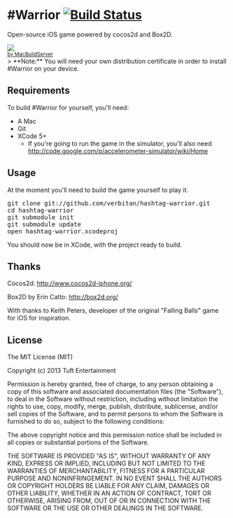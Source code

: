 \#Warrior [![Build Status](https://travis-ci.org/TuftEntertainment/hashtag-warrior.png?branch=Travis)](https://travis-ci.org/TuftEntertainment/hashtag-warrior)
===============

Open-source iOS game powered by cocos2d and Box2D.

<!-- MacBuildServer Install Button -->
<div class="macbuildserver-block">
    <a class="macbuildserver-button" href="http://macbuildserver.com/project/github/build/?xcode_project=hashtag-warrior.xcodeproj&amp;target=%23Warrior&amp;repo_url=https%3A%2F%2Fgithub.com%2FTuftEntertainment%2Fhashtag-warrior.git&amp;build_conf=Release" target="_blank"><img src="http://com.macbuildserver.github.s3-website-us-east-1.amazonaws.com/button_up.png"/></a><br/><sup><a href="http://macbuildserver.com/github/opensource/" target="_blank">by MacBuildServer</a></sup>
</div>
<!-- MacBuildServer Install Button -->
> **Note:** You will need your own distribution certificate in order to install #Warrior on your device.

Requirements
------------
To build #Warrior for yourself, you'll need:
* A Mac
* Git
* XCode 5+
    * If you're going to run the game in the simulator, you'll also need http://code.google.com/p/accelerometer-simulator/wiki/Home

Usage
-----
At the moment you'll need to build the game yourself to play it.

<pre>
git clone git://github.com/verbitan/hashtag-warrior.git
cd hashtag-warrior
git submodule init
git submodule update
open hashtag-warrior.xcodeproj
</pre>

You should now be in XCode, with the project ready to build.

Thanks
------
Cocos2d: http://www.cocos2d-iphone.org/

Box2D by Erin Catto: http://box2d.org/


With thanks to Keith Peters, developer of the original "Falling Balls" game for iOS for inspiration.

License
-------
The MIT License (MIT)

Copyright (c) 2013 Tuft Entertainment

Permission is hereby granted, free of charge, to any person obtaining a copy
of this software and associated documentation files (the "Software"), to deal
in the Software without restriction, including without limitation the rights
to use, copy, modify, merge, publish, distribute, sublicense, and/or sell
copies of the Software, and to permit persons to whom the Software is
furnished to do so, subject to the following conditions:

The above copyright notice and this permission notice shall be included in
all copies or substantial portions of the Software.

THE SOFTWARE IS PROVIDED "AS IS", WITHOUT WARRANTY OF ANY KIND, EXPRESS OR
IMPLIED, INCLUDING BUT NOT LIMITED TO THE WARRANTIES OF MERCHANTABILITY,
FITNESS FOR A PARTICULAR PURPOSE AND NONINFRINGEMENT. IN NO EVENT SHALL THE
AUTHORS OR COPYRIGHT HOLDERS BE LIABLE FOR ANY CLAIM, DAMAGES OR OTHER
LIABILITY, WHETHER IN AN ACTION OF CONTRACT, TORT OR OTHERWISE, ARISING FROM,
OUT OF OR IN CONNECTION WITH THE SOFTWARE OR THE USE OR OTHER DEALINGS IN
THE SOFTWARE.
